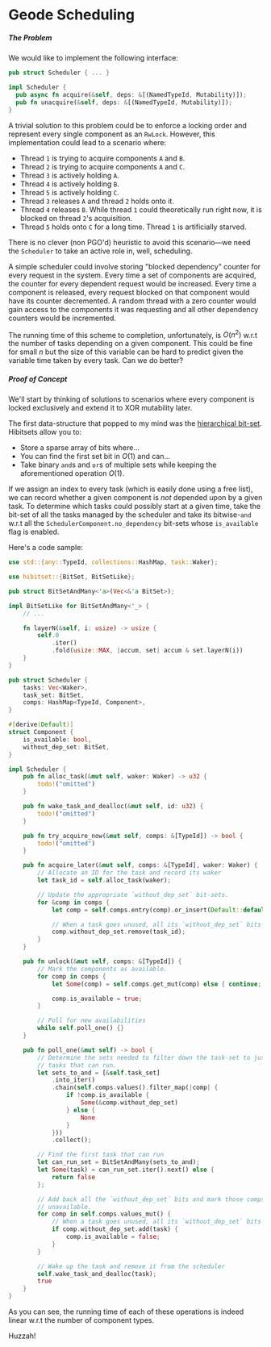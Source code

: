 # Geode Scheduling

##### The Problem

We would like to implement the following interface:

```rust
pub struct Scheduler { ... }

impl Scheduler {
  pub async fn acquire(&self, deps: &[(NamedTypeId, Mutability)]);
  pub fn unacquire(&self, deps: &[(NamedTypeId, Mutability)]);
}
```

A trivial solution to this problem could be to enforce a locking order and represent every single component as an `RwLock`. However, this implementation could lead to a scenario where:

- Thread `1` is trying to acquire components `A` and `B`.
- Thread `2` is trying to acquire components `A` and `C`.
- Thread `3` is actively holding `A`.
- Thread `4` is actively holding `B`.
- Thread `5` is actively holding `C`.
- Thread `3` releases `A` and thread `2` holds onto it.
- Thread `4` releases `B`. While thread `1` could theoretically run right now, it is blocked on thread `2`'s acquisition.
- Thread `5` holds onto `C` for a long time. Thread `1` is artificially starved.

There is no clever (non PGO'd) heuristic to avoid this scenario—we need the `Scheduler` to take an active role in, well, scheduling.

A simple scheduler could involve storing "blocked dependency" counter for every request in the system. Every time a set of components are acquired, the counter for every dependent request would be increased. Every time a component is released, every request blocked on that component would have its counter decremented. A random thread with a zero counter would gain access to the components it was requesting and all other dependency counters would be incremented.

The running time of this scheme to completion, unfortunately, is $O(n^2)$ w.r.t the number of tasks depending on a given component. This could be fine for small $n$ but the size of this variable can be hard to predict given the variable time taken by every task. Can we do better?

##### Proof of Concept

We'll start by thinking of solutions to scenarios where every component is locked exclusively and extend it to XOR mutability later.

The first data-structure that popped to my mind was the [hierarchical bit-set](https://docs.rs/hibitset/latest/hibitset/index.html). Hibitsets allow you to:

- Store a sparse array of bits where...
- You can find the first set bit in $O(1)$ and can...
- Take binary `and`s and `or`s of multiple sets while keeping the aforementioned operation $O(1)$.

If we assign an index to every task (which is easily done using a free list), we can record whether a given component is *not* depended upon by a given task. To determine which tasks could possibly start at a given time, take the bit-set of all the tasks managed by the scheduler and take its bitwise-`and` w.r.t all the `SchedulerComponent.no_dependency` bit-sets whose `is_available` flag is enabled.

Here's a code sample:

```rust
use std::{any::TypeId, collections::HashMap, task::Waker};

use hibitset::{BitSet, BitSetLike};

pub struct BitSetAndMany<'a>(Vec<&'a BitSet>);

impl BitSetLike for BitSetAndMany<'_> {
    // ...

	fn layerN(&self, i: usize) -> usize {
		self.0
			.iter()
			.fold(usize::MAX, |accum, set| accum & set.layerN(i))
	}
}

pub struct Scheduler {
	tasks: Vec<Waker>,
	task_set: BitSet,
	comps: HashMap<TypeId, Component>,
}

#[derive(Default)]
struct Component {
	is_available: bool,
	without_dep_set: BitSet,
}

impl Scheduler {
	pub fn alloc_task(&mut self, waker: Waker) -> u32 {
		todo!("omitted")
	}

	pub fn wake_task_and_dealloc(&mut self, id: u32) {
		todo!("omitted")
	}

	pub fn try_acquire_now(&mut self, comps: &[TypeId]) -> bool {
		todo!("omitted")
	}

	pub fn acquire_later(&mut self, comps: &[TypeId], waker: Waker) {
		// Allocate an ID for the task and record its waker
		let task_id = self.alloc_task(waker);

		// Update the appropriate `without_dep_set` bit-sets.
		for &comp in comps {
			let comp = self.comps.entry(comp).or_insert(Default::default());

			// When a task goes unused, all its `without_dep_set` bits are set.
			comp.without_dep_set.remove(task_id);
		}
	}

	pub fn unlock(&mut self, comps: &[TypeId]) {
		// Mark the components as available.
		for comp in comps {
			let Some(comp) = self.comps.get_mut(comp) else { continue; };

			comp.is_available = true;
		}

		// Poll for new availabilities
		while self.poll_one() {}
	}

	pub fn poll_one(&mut self) -> bool {
		// Determine the sets needed to filter down the task-set to just the
        // tasks that can run.
		let sets_to_and = [&self.task_set]
			.into_iter()
			.chain(self.comps.values().filter_map(|comp| {
				if !comp.is_available {
					Some(&comp.without_dep_set)
				} else {
					None
				}
			}))
			.collect();

		// Find the first task that can run
		let can_run_set = BitSetAndMany(sets_to_and);
		let Some(task) = can_run_set.iter().next() else {
			return false
		};

		// Add back all the `without_dep_set` bits and mark those comps as
        // unavailable.
		for comp in self.comps.values_mut() {
			// When a task goes unused, all its `without_dep_set` bits are set.
			if comp.without_dep_set.add(task) {
				comp.is_available = false;
			}
		}

		// Wake up the task and remove it from the scheduler
		self.wake_task_and_dealloc(task);
		true
	}
}
```

As you can see, the running time of each of these operations is indeed linear w.r.t the number of component types.

Huzzah!
